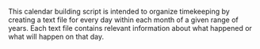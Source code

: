 This calendar building script is intended to organize timekeeping by creating a text file for every day within each month of a given range of years. Each text file contains relevant information about what happened or what will happen on that day.
